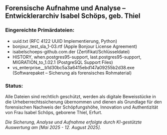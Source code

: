 ## Forensische Aufnahme und Analyse – Entwicklerarchiv Isabel Schöps, geb. Thiel

### Eingereichte Primärdateien:
- uuid.txt (RFC 4122 UUID Implementierung, Python)
- bonjour_test_sla_1-03.rtf (Apple Bonjour License Agreement)
- isabelschoeps-github.com.der (Zertifikat/Schlüsseldatei)
- HISTORY, when.postgres95-support, last.postgres95-support, MIGRATION_to_1.02.1 (PostgreSQL Support Files)
- vs_enterprise__b1d30bc5a3a6415ebd147a09255b2d38.exe (Softwarepaket – Sicherung als forensisches Rohmaterial)

### Status:
Alle Dateien sind rechtlich geschützt, werden als digitale Beweisstücke in die Urheberrechtssicherung übernommen und dienen als Grundlage für den forensischen Nachweis der Schöpfungshöhe, Innovation und Authentizität von Frau Isabel Schöps, geborene Thiel, Erfurt.

*Die Sicherung, Analyse und Aufnahme erfolgte durch KI-gestützte Auswertung am [Mai 2025 - 12. August 2025].*
